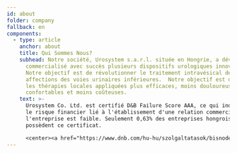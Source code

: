 ```yaml
---
id: about
folder: company
fallback: en
components:
  - type: article
    anchor: about
    title: Qui Sommes Nous?
    subhead: Notre société, Urosystem s.a.r.l. située en Hongrie, a développé et
      commercialisé avec succès plusieurs dispositifs urologiques innovants.
      Notre objectif est de révolutionner le traitement intravésical des
      affections des voies urinaires inférieures.  Notre objectif est de rendre
      les thérapies locales appliquées plus efficaces, moins douloureuses, plus
      confortables et moins coûteuses.
    text: >-
      Urosystem Co. Ltd. est certifié D&B Failure Score AAA, ce qui indique que
      le risque financier lié à l'établissement d'une relation commerciale avec
      l'entreprise est faible. Seulement 0,63% des entreprises hongroises
      possèdent ce certificat.

      <center><a href="https://www.dnb.com/hu-hu/szolgaltatasok/bisnode-tanusitvany" rel="_noopener" target="_blank"><img loading="lazy" src="https://certificate.hungary.dnb.com/getimage?cid=5291630&lang=en&typ=l&bg=FFFFFF&fg=000000" alt="Dun & Bradstreet tanusitvany" style="border:1px solid #CCCCCC" oncontextmenu="return false" title="  The risk of business transactions with companies that possess a Dun &amp; Bradstreet Certificate is low. The rating is based on the Dun &amp; Bradstreet rating system which combines one hundred years of international experience and considers hundreds of variables. The Dun &amp; Bradstreet Certificate indicates the current status of the company which is updated daily.  " /> </a></center>
---
```

